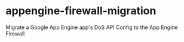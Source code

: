 # appengine-firewall-migration
Migrate a Google App Engine app's DoS API Config to the App Engine Firewall
